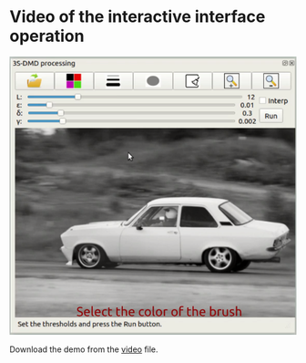 # Video of the interactive interface operation

![Video](./imgs/Screenshot_of_video.png)

Download the demo from the [video](./video/demo.mp4) file.
